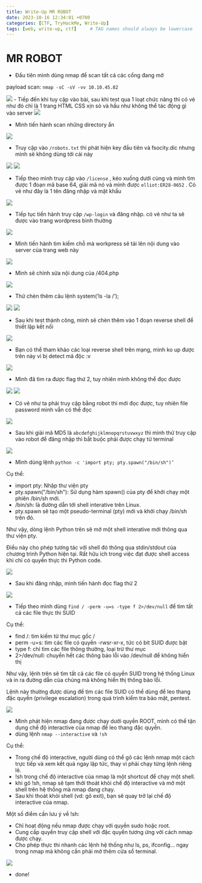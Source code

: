 ```yaml
---
title: Write-Up MR ROBOT
date: 2023-10-16 12:34:01 +0700
categories: [CTF, TryHackMe, Write-Up]
tags: [web, write-up, ctf]     # TAG names should always be lowercase
---
```

# MR ROBOT

- Đầu tiên mình dùng nmap để scan tất cả các cổng đang mở

payload scan: `nmap -sC -sV -vv 10.10.45.82`

<img src="/assets/writeup/cookie/MR ROBOT/Untitled.png">
- Tiếp đến khi tuy cập vào bài, sau khi test qua 1 loạt chức năng thì có vẻ như đó chỉ là 1 trang HTML CSS xịn sò và hầu như không thể tác động gì vào server

<img src="/assets/writeup/cookie/MR ROBOT/Untitled 1.png">

- Mình tiến hành scan những directory ẩn

<img src="/assets/writeup/cookie/MR ROBOT/Untitled 2.png">

- Truy cập vào `/robots.txt` thì phát hiện key đầu tiên và fsocity.dic nhưng mình sẽ không dùng tới cái này

<img src="/assets/writeup/cookie/MR ROBOT/Untitled 3.png">

<img src="/assets/writeup/cookie/MR ROBOT/Untitled 4.png">

- Tiếp theo mình truy cập vào `/license` , kéo xuống dưới cùng và mình tìm được 1 đoạn mã base 64,  giải mã nó và mình được `elliot:ER28-0652` . Có vẻ như đây là 1 tên đăng nhập và mật khẩu

<img src="/assets/writeup/cookie/MR ROBOT/Untitled 5.png">

- Tiếp tục tiến hành truy cập `/wp-login` và đăng nhập. có vẻ như ta sẽ được vào trang wordpress bình thường

<img src="/assets/writeup/cookie/MR ROBOT/Untitled 6.png">

- Mình tiến hành tìm kiếm chỗ mà workpress sẽ tải lên nội dung vào server của trang web này

<img src="/assets/writeup/cookie/MR ROBOT/Untitled 7.png">

- Mình sẽ chỉnh sửa nội dung của /404.php

<img src="/assets/writeup/cookie/MR ROBOT/Untitled 8.png">

- Thử chèn thêm câu lệnh system(’ls -la /’);

<img src="/assets/writeup/cookie/MR ROBOT/Untitled 9.png">

<img src="/assets/writeup/cookie/MR ROBOT/Untitled 10.png">

- Sau khi test thành công, mình sẽ chèn thêm vào 1 đoạn reverse shell để thiết lập kết nối
    
<img src="/assets/writeup/cookie/MR ROBOT/Untitled 11.png">
    
- Bạn có thể tham khảo các loại reverse shell trên mạng, mình ko up được trên này vì bị detect mã độc :v

<img src="/assets/writeup/cookie/MR ROBOT/Untitled 12.png">

- Mình đã tìm ra được flag thứ 2, tuy nhiên mình không thể đọc được

<img src="/assets/writeup/cookie/MR ROBOT/Untitled 13.png">

<img src="/assets/writeup/cookie/MR ROBOT/Untitled 14.png">

- Có vẻ như ta phải truy cập bằng robot thì mới đọc được, tuy nhiên file password mình vẫn có thể đọc

<img src="/assets/writeup/cookie/MR ROBOT/Untitled 15.png">

- Sau khi giải mã MD5 là `abcdefghijklmnopqrstuvwxyz` thì mình thử truy cập vào robot để đăng nhập thì bắt buộc phải được chạy từ terminal

<img src="/assets/writeup/cookie/MR ROBOT/Untitled 16.png">

- Mình dùng lệnh `python -c 'import pty; pty.spawn("/bin/sh")’`

Cụ thể:

- import pty: Nhập thư viện pty
- pty.spawn("/bin/sh"): Sử dụng hàm spawn() của pty để khởi chạy một phiên /bin/sh mới.
- /bin/sh: là đường dẫn tới shell interative trên Linux.
- pty.spawn sẽ tạo một pseudo-terminal (pty) mới và khởi chạy /bin/sh trên đó.

Như vậy, dòng lệnh Python trên sẽ mở một shell interative mới thông qua thư viện pty.

Điều này cho phép tương tác với shell đó thông qua stdin/stdout của chương trình Python hiện tại. Rất hữu ích trong việc đạt được shell access khi chỉ có quyền thực thi Python code.

<img src="/assets/writeup/cookie/MR ROBOT/Untitled 17.png">

- Sau khi đăng nhập, mình tiến hành đọc flag thứ 2

<img src="/assets/writeup/cookie/MR ROBOT/Untitled 18.png">

- Tiếp theo mình dùng `find / -perm -u=s -type f 2>/dev/null` để tìm tất cả các file thực thi SUID

Cụ thể:

- find /: tìm kiếm từ thư mục gốc /
- perm -u=s: tìm các file có quyền -rwsr-xr-x, tức có bit SUID được bật
- type f: chỉ tìm các file thông thường, loại trừ thư mục
- 2>/dev/null: chuyển hết các thông báo lỗi vào /dev/null để không hiển thị

Như vậy, lệnh trên sẽ tìm tất cả các file có quyền SUID trong hệ thống Linux và in ra đường dẫn của chúng mà không hiển thị thông báo lỗi.

Lệnh này thường được dùng để tìm các file SUID có thể dùng để leo thang đặc quyền (privilege escalation) trong quá trình kiểm tra bảo mật, pentest.

<img src="/assets/writeup/cookie/MR ROBOT/Untitled 19.png">

- Mình phát hiện nmap đang được chạy dưới quyền ROOT, mình có thể tận dụng chế độ interactive của nmap để leo thang đặc quyền.
- dùng lệnh `nmap --interactive`  và `!sh`

Cụ thể:

- Trong chế độ interactive, người dùng có thể gõ các lệnh nmap một cách trực tiếp và xem kết quả ngay lập tức, thay vì phải chạy từng lệnh riêng lẻ.
- !sh trong chế độ interactive của nmap là một shortcut để chạy một shell.
- khi gõ !sh, nmap sẽ tạm thời thoát khỏi chế độ interactive và mở một shell trên hệ thống mà nmap đang chạy.
- Sau khi thoát khỏi shell (vd: gõ exit), bạn sẽ quay trở lại chế độ interactive của nmap.

Một số điểm cần lưu ý về !sh:

- Chỉ hoạt động nếu nmap được chạy với quyền sudo hoặc root.
- Cung cấp quyền truy cập shell với đặc quyền tương ứng với cách nmap được chạy.
- Cho phép thực thi nhanh các lệnh hệ thống như ls, ps, ifconfig... ngay trong nmap mà không cần phải mở thêm cửa sổ terminal.

<img src="/assets/writeup/cookie/MR ROBOT/Untitled 20.png">

- done!
